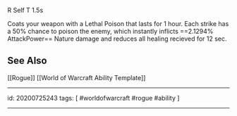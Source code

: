 R Self
T 1.5s

Coats your weapon with a Lethal Poison that lasts for 1 hour. Each strike has a 50% chance to poison the enemy, which instantly inflicts ==2.1294% AttackPower== Nature damage and reduces all healing recieved for 12 sec.

## See Also
[[Rogue]]
[[World of Warcraft Ability Template]]

---

id: 20200725243
tags: [ #worldofwarcraft #rogue #ability ]

---
